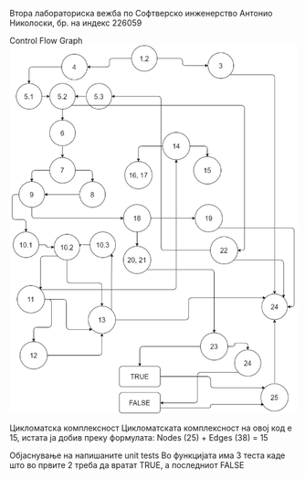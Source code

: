 Втора лабораториска вежба по Софтверско инженерство
Антонио Николоски, бр. на индекс 226059

Control Flow Graph
![lab2.png](lab2.png)

Цикломатска комплексност
Цикломатската комплексност на овој код е 15, истата ја добив преку формулата:
Nodes (25) + Edges (38) = 15


Објаснување на напишаните unit tests
Во функцијата има 3 теста каде што во првите 2 треба да вратат TRUE, 
а последниот FALSE